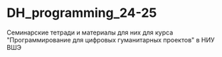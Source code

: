 # DH_programming_24-25
Семинарские тетради и материалы для них для курса "Программирование для цифровых гуманитарных проектов" в НИУ ВШЭ
